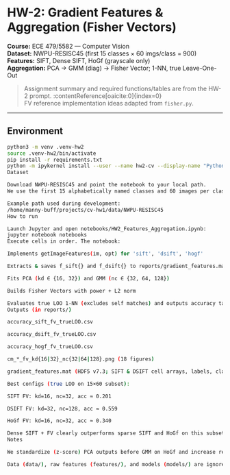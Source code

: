 # HW-2: Gradient Features & Aggregation (Fisher Vectors)

**Course:** ECE 479/5582 — Computer Vision  
**Dataset:** NWPU-RESISC45 (first 15 classes × 60 imgs/class = 900)  
**Features:** SIFT, Dense SIFT, HoGf (grayscale only)  
**Aggregation:** PCA → GMM (diag) → Fisher Vector; 1-NN, true Leave-One-Out

> Assignment summary and required functions/tables are from the HW-2 prompt. :contentReference[oaicite:0]{index=0}  
> FV reference implementation ideas adapted from `fisher.py`. 

---

## Environment

```bash
python3 -m venv .venv-hw2
source .venv-hw2/bin/activate
pip install -r requirements.txt
python -m ipykernel install --user --name hw2-cv --display-name "Python (hw2-cv)"
Dataset

Download NWPU-RESISC45 and point the notebook to your local path.
We use the first 15 alphabetically named classes and 60 images per class.

Example path used during development:
/home/manny-buff/projects/cv-hw1/data/NWPU-RESISC45
How to run

Launch Jupyter and open notebooks/HW2_Features_Aggregation.ipynb:
jupyter notebook notebooks
Execute cells in order. The notebook:

Implements getImageFeatures(im, opt) for 'sift', 'dsift', 'hogf'

Extracts & saves f_sift{} and f_dsift{} to reports/gradient_features.mat

Fits PCA (kd ∈ {16, 32}) and GMM (nc ∈ {32, 64, 128})

Builds Fisher Vectors with power + L2 norm

Evaluates true LOO 1-NN (excludes self matches) and outputs accuracy tables & confusion maps
Outputs (in reports/)

accuracy_sift_fv_trueLOO.csv

accuracy_dsift_fv_trueLOO.csv

accuracy_hogf_fv_trueLOO.csv

cm_*_fv_kd{16|32}_nc{32|64|128}.png (18 figures)

gradient_features.mat (HDF5 v7.3; SIFT & DSIFT cell arrays, labels, class names)

Best configs (true LOO on 15×60 subset):

SIFT FV: kd=16, nc=32, acc ≈ 0.201

DSIFT FV: kd=32, nc=128, acc ≈ 0.559

HoGf FV: kd=16, nc=32, acc ≈ 0.340

Dense SIFT + FV clearly outperforms sparse SIFT and HoGf on this subset.
Notes

We standardize (z-score) PCA outputs before GMM on HoGf and increase reg_covar if EM collapses.

Data (data/), raw features (features/), and models (models/) are ignored by Git.
